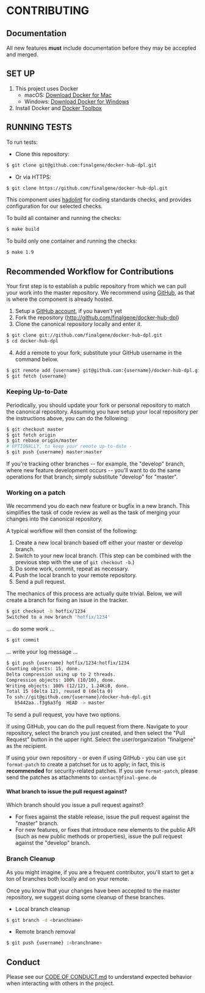 # CONTRIBUTING

## Documentation

All new features **must** include documentation before they may be accepted and merged.

## SET UP

1. This project uses Docker
    * macOS: [Download Docker for Mac](https://www.docker.com/docker-mac)
    * Windows: [Download Docker for Windows](https://www.docker.com/docker-windows)
2. Install Docker and [Docker Toolbox](https://www.docker.com/toolbox)

## RUNNING TESTS

To run tests:

- Clone this repository:

```bash
$ git clone git@github.com:finalgene/docker-hub-dpl.git
```

- Or via HTTPS:

```bash
$ git clone https://github.com/finalgene/docker-hub-dpl.git
```

This component uses [hadolint](https://github.com/hadolint/hadolint) for coding standards checks, and provides configuration for our selected checks.

To build all container and running the checks:

```bash
$ make build
```

To build only one container and running the checks:

```bash
$ make 1.9
```

## Recommended Workflow for Contributions

Your first step is to establish a public repository from which we can pull your work into the master repository. We recommend using [GitHub](https://github.com), as that is where the component is already hosted.

1. Setup a [GitHub account](http://github.com/), if you haven't yet
2. Fork the repository (http://github.com/finalgene/docker-hub-dpl)
3. Clone the canonical repository locally and enter it.

```bash
$ git clone git://github.com/finalgene/docker-hub-dpl.git
$ cd docker-hub-dpl
```

4. Add a remote to your fork; substitute your GitHub username in the command below.

```bash
$ git remote add {username} git@github.com:{username}/docker-hub-dpl.git
$ git fetch {username}
```

### Keeping Up-to-Date

Periodically, you should update your fork or personal repository to match the canonical repository. Assuming you have setup your local repository per the instructions above, you can do the following:

```bash
$ git checkout master
$ git fetch origin
$ git rebase origin/master
# OPTIONALLY, to keep your remote up-to-date -
$ git push {username} master:master
```

If you're tracking other branches -- for example, the "develop" branch, where new feature development occurs -- you'll want to do the same operations for that branch; simply substitute  "develop" for "master".

### Working on a patch

We recommend you do each new feature or bugfix in a new branch. This simplifies the task of code review as well as the task of merging your changes into the canonical repository.

A typical workflow will then consist of the following:

1. Create a new local branch based off either your master or develop branch.
2. Switch to your new local branch. (This step can be combined with the previous step with the use of `git checkout -b`.)
3. Do some work, commit, repeat as necessary.
4. Push the local branch to your remote repository.
5. Send a pull request.

The mechanics of this process are actually quite trivial. Below, we will create a branch for fixing an issue in the tracker.

```bash
$ git checkout -b hotfix/1234
Switched to a new branch 'hotfix/1234'
```

... do some work ...

```bash
$ git commit
```

... write your log message ...

```bash
$ git push {username} hotfix/1234:hotfix/1234
Counting objects: 15, done.
Delta compression using up to 2 threads.
Compression objects: 100% (10/10), done.
Writing objects: 100% (12/12), 1.24KiB, done.
Total 15 (delta 12), reused 0 (delta 0)
To ssh://git@github.com/{username}/docker-hub-dpl.git
   b5442aa..f3g6a3fg  HEAD -> master
```

To send a pull request, you have two options.

If using GitHub, you can do the pull request from there. Navigate to your repository, select the branch you just created, and then select the "Pull Request" button in the upper right. Select the user/organization "finalgene" as the recipient.

If using your own repository - or even if using GitHub - you can use `git format-patch` to create a patchset for us to apply; in fact, this is **recommended** for security-related patches. If you use `format-patch`, please send the patches as attachments to: `contact@final-gene.de`

#### What branch to issue the pull request against?

Which branch should you issue a pull request against?

- For fixes against the stable release, issue the pull request against the "master" branch.
- For new features, or fixes that introduce new elements to the public API (such as new public methods or properties), issue the pull request against the "develop" branch.

### Branch Cleanup

As you might imagine, if you are a frequent contributor, you'll start to get a ton of branches both locally and on your remote.

Once you know that your changes have been accepted to the master repository, we suggest doing some cleanup of these branches.

- Local branch cleanup

```bash
$ git branch -d <branchname>
```

- Remote branch removal

```bash
$ git push {username} :<branchname>
```

## Conduct

Please see our [CODE OF CONDUCT.md](CODE_OF_CONDUCT.md) to understand expected behavior when interacting with others in the project.
